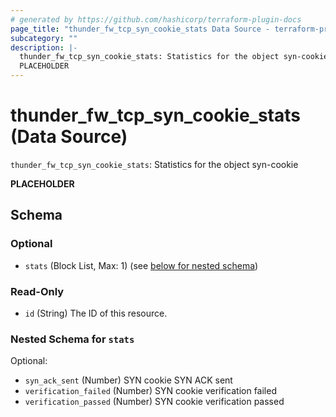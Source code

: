 ```yaml
---
# generated by https://github.com/hashicorp/terraform-plugin-docs
page_title: "thunder_fw_tcp_syn_cookie_stats Data Source - terraform-provider-thunder"
subcategory: ""
description: |-
  thunder_fw_tcp_syn_cookie_stats: Statistics for the object syn-cookie
  PLACEHOLDER
---
```


# thunder_fw_tcp_syn_cookie_stats (Data Source)

`thunder_fw_tcp_syn_cookie_stats`: Statistics for the object syn-cookie

__PLACEHOLDER__



<!-- schema generated by tfplugindocs -->
## Schema

### Optional

- `stats` (Block List, Max: 1) (see [below for nested schema](#nestedblock--stats))

### Read-Only

- `id` (String) The ID of this resource.

<a id="nestedblock--stats"></a>
### Nested Schema for `stats`

Optional:

- `syn_ack_sent` (Number) SYN cookie SYN ACK sent
- `verification_failed` (Number) SYN cookie verification failed
- `verification_passed` (Number) SYN cookie verification passed


